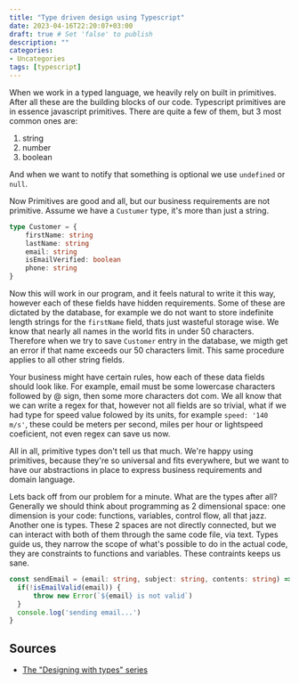 ```yaml
---
title: "Type driven design using Typescript"
date: 2023-04-16T22:20:07+03:00
draft: true # Set 'false' to publish
description: ""
categories:
- Uncategories
tags: [typescript]
---
```


When we work in a typed language, we heavily rely on built in primitives. After all these are the building blocks of our code. Typescript primitives are in essence javascript primitives. There are quite a few of them, but 3 most common ones are: 
1. string
2. number
3. boolean

And when we want to notify that something is optional we use `undefined` or
`null`.

Now Primitives are good and all, but our business requirements are not
primitive. Assume we have a `Custumer` type, it's more than just a string. 
```typescript
type Customer = {
    firstName: string
    lastName: string
    email: string
    isEmailVerified: boolean
    phone: string
}
```

Now this will work in our program, and it feels natural to write it this way,
however each of these fields have hidden
requirements. Some of these are dictated by the database, for example we do not
want to store indefinite length strings for the `firstName` field, thats just
wasteful storage wise. We know that nearly all names in the world fits in under 50
characters. Therefore when we try to save `Customer` entry in the database, we
migth get an error if that name exceeds our 50 characters limit.
This same procedure applies to all other string fields. 

Your business might have certain rules, how each of these data fields should
look like. For example, email must be some lowercase characters followed by @
sign, then some more characters dot com. We all know that we can write a regex
for that, however not all fields are so trivial, what if we had type for speed
value folowed by its units, for example `speed: '140 m/s'`, these could be meters per second,
miles per hour or lightspeed coeficient, not even regex can save us now.

All in all, primitive types don't tell us that much. We're happy using
primitives, because they're so universal and fits everywhere, but we want to have
our abstractions in place to express business requirements and domain language.

Lets back off from our problem for a minute. What are the types after all? 
Generally we should think about programming as 2 dimensional
space: one dimension is your code: functions, variables, control flow, all that jazz.
Another one is types. These 2 spaces are not directly connected, but we can interact with both of them through the same code file, via text. Types guide us, they narrow the scope of what's possible to do in
the actual code, they are constraints to functions and variables. These contraints keeps us
sane. 

```typescript
const sendEmail = (email: string, subject: string, contents: string) => {
  if(!isEmailValid(email)) {
      throw new Error(`${email} is not valid`)
  } 
  console.log('sending email...')
}
```


## Sources
- [The "Designing with types" series](https://fsharpforfunandprofit.com/series/designing-with-types/)
